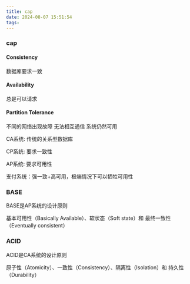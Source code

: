 ```yaml
---
title: cap
date: 2024-08-07 15:51:54
tags:
---
```


### cap

#### Consistency

数据库要求一致


#### Availability

总是可以请求

#### Partition Tolerance

不同的网络出现故障 无法相互通信 系统仍然可用

CA系统: 传统的关系型数据库

CP系统: 要求一致性

AP系统: 要求可用性

支付系统：强一致+高可用，极端情况下可以牺牲可用性

### BASE

BASE是AP系统的设计原则

基本可用性（Basically Available）、软状态（Soft state）和 最终一致性（Eventually consistent）

### ACID

ACID是CA系统的设计原则

原子性（Atomicity）、一致性（Consistency）、隔离性（Isolation）和 持久性（Durability）

